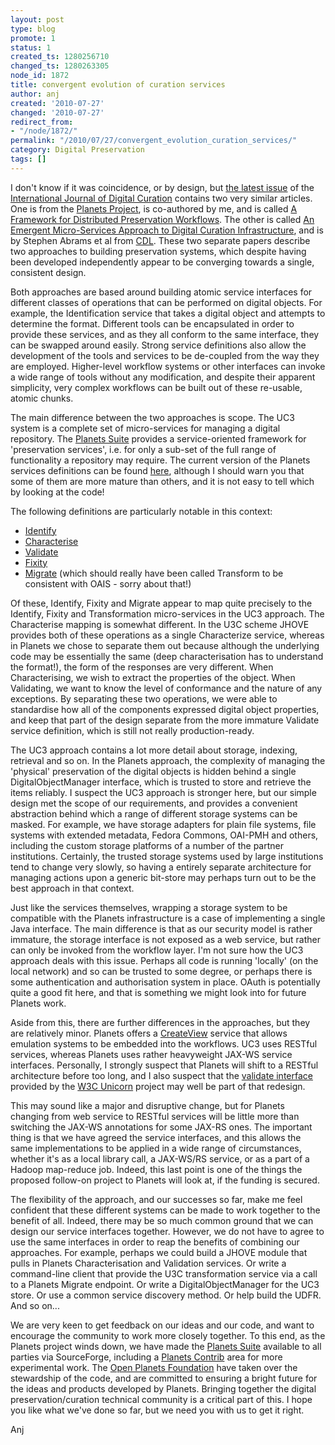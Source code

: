 ```yaml
---
layout: post
type: blog
promote: 1
status: 1
created_ts: 1280256710
changed_ts: 1280263305
node_id: 1872
title: convergent evolution of curation services
author: anj
created: '2010-07-27'
changed: '2010-07-27'
redirect_from:
- "/node/1872/"
permalink: "/2010/07/27/convergent_evolution_curation_services/"
category: Digital Preservation
tags: []
---
```

I don't know if it was coincidence, or by design, but [the latest issue](http://www.ijdc.net/index.php/ijdc/issue/view/11) of the [International Journal of Digital Curation](http://www.ijdc.net/index.php/ijdc) contains two very similar articles. One is from the [Planets Project](http://www.planets-project.eu), is co-authored by me, and is called [A Framework for Distributed Preservation Workflows](http://www.ijdc.net/index.php/ijdc/article/view/157). The other is called [An Emergent Micro-Services Approach to Digital Curation Infrastructure](http://www.ijdc.net/index.php/ijdc/article/view/154), and is by Stephen Abrams et al from [CDL](http://www.cdlib.org/services/uc3/curation/). These two separate papers describe two approaches to building preservation systems, which despite having been developed independently appear to be converging towards a single, consistent design.
<!--break-->
Both approaches are based around building atomic service interfaces for different classes of operations that can be performed on digital objects. For example, the Identification service that takes a digital object and attempts to determine the format. Different tools can be encapsulated in order to provide these services, and as they all conform to the same interface, they can be swapped around easily. Strong service definitions also allow the development of the tools and services to be de-coupled from the way they are employed. Higher-level workflow systems or other interfaces can invoke a wide range of tools without any modification, and despite their apparent simplicity, very complex workflows can be built out of these re-usable, atomic chunks.

The main difference between the two approaches is scope. The UC3 system is a complete set of micro-services for managing a digital repository. The [Planets Suite](http://sourceforge.net/projects/planets-suite/) provides a service-oriented framework for 'preservation services', i.e. for only a sub-set of the full range of functionality a repository may require. The current version of the Planets services definitions can be found [here](http://planets-suite.sourceforge.net/javadoc/), although I should warn you that some of them are more mature than others, and it is not easy to tell which by looking at the code! 

The following definitions are particularly notable in this context:

* [Identify](http://planets-suite.sourceforge.net/javadoc/eu/planets_project/services/identify/Identify.html)
* [Characterise](http://planets-suite.sourceforge.net/javadoc/eu/planets_project/services/characterise/Characterise.html)
* [Validate](http://planets-suite.sourceforge.net/javadoc/eu/planets_project/services/validate/Validate.html)
* [Fixity](http://planets-suite.sourceforge.net/javadoc/eu/planets_project/services/fixity/Fixity.html)
* [Migrate](http://planets-suite.sourceforge.net/javadoc/eu/planets_project/services/migrate/Migrate.html) (which should really have been called Transform to be consistent with OAIS - sorry about that!)

Of these, Identify, Fixity and Migrate appear to map quite precisely to the Identify, Fixity and Transformation micro-services in the UC3 approach. The Characterise mapping is somewhat different. In the U3C scheme JHOVE provides both of these operations as a single Characterize service, whereas in Planets we chose to separate them out because although the underlying code may be essentially the same (deep characterisation has to understand the format!), the form of the responses are very different. When Characterising, we wish to extract the properties of the object. When Validating, we want to know the level of conformance and the nature of any exceptions. By separating these two operations, we were able to standardise how all of the components expressed digital object properties, and keep that part of the design separate from the more immature Validate service definition, which is still not really production-ready.

The UC3 approach contains a lot more detail about storage, indexing, retrieval and so on. In the Planets approach, the complexity of managing the 'physical' preservation of the digital objects is hidden behind a single DigitalObjectManager interface, which is trusted to store and retrieve the items reliably. I suspect the UC3 approach is stronger here, but our simple design met the scope of our requirements, and provides a convenient abstraction behind which a range of different storage systems can be masked. For example, we have storage adapters for plain file systems, file systems with extended metadata, Fedora Commons, OAI-PMH and others, including the custom storage platforms of a number of the partner institutions. Certainly, the trusted storage systems used by large institutions tend to change very slowly, so having a entirely separate architecture for managing actions upon a generic bit-store may perhaps turn out to be the best approach in that context.

Just like the services themselves, wrapping a storage system to be compatible with the Planets infrastructure is a case of implementing a single Java interface. The main difference is that as our security model is rather immature, the storage interface is not exposed as a web service, but rather can only be invoked from the workflow layer. I'm not sure how the UC3 approach deals with this issue. Perhaps all code is running 'locally' (on the local network) and so can be trusted to some degree, or perhaps there is some authentication and authorisation system in place. OAuth is potentially quite a good fit here, and that is something we might look into for future Planets work.

Aside from this, there are further differences in the approaches, but they are relatively minor. Planets offers a [CreateView](http://planets-suite.sourceforge.net/javadoc/eu/planets_project/services/view/CreateView.html) service that allows emulation systems to be embedded into the workflows. UC3 uses RESTful services, whereas Planets uses rather heavyweight JAX-WS service interfaces. Personally, I strongly suspect that Planets will shift to a RESTful architecture before too long, and I also suspect that the [validate interface](http://code.w3.org/unicorn/wiki/Documentation/Observer) provided by the [W3C Unicorn](http://code.w3.org/unicorn/) project may well be part of that redesign.

This may sound like a major and disruptive change, but for Planets changing from web service to RESTful services will be little more than switching the JAX-WS annotations for some JAX-RS ones. The important thing is that we have agreed the service interfaces, and this allows the same implementations to be applied in a wide range of circumstances, whether it's as a local library call, a JAX-WS/RS service, or as a part of a Hadoop map-reduce job. Indeed, this last point is one of the things the proposed follow-on project to Planets will look at, if the funding is secured.

The flexibility of the approach, and our successes so far, make me feel confident that these different systems can be made to work together to the benefit of all. Indeed, there may be so much common ground that we can design our service interfaces together. However, we do not have to agree to use the same interfaces in order to reap the benefits of combining our approaches. For example, perhaps we could build a JHOVE module that pulls in Planets Characterisation and Validation services. Or write a command-line client that provide the U3C transformation service via a call to a Planets Migrate endpoint. Or write a DigitalObjectManager for the UC3 store. Or use a common service discovery method. Or help build the UDFR. And so on...

We are very keen to get feedback on our ideas and our code, and want to encourage the community to work more closely together.  To this end, as the Planets project winds down, we have made the [Planets Suite](http://planets-suite.sourceforge.net/) available to all parties via SourceForge, including a [Planets Contrib](http://planets-suite.sourceforge.net/contrib/) area for more experimental work. The [Open Planets Foundation](http://www.openplanetsfoundation.org/) have taken over the stewardship of the code, and are committed to ensuring a bright future for the ideas and products developed by Planets. Bringing together the digital preservation/curation technical community is a critical part of this. I hope you like what we've done so far, but we need you with us to get it right.

Anj
